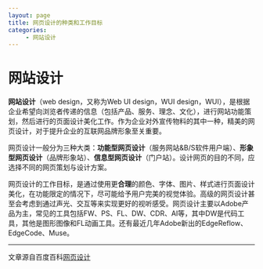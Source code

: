 ```yaml
---
layout: page
title: 网页设计的种类和工作目标
categories:
     - 网站设计
---
```


# 网站设计
**网站设计**（web design，又称为Web UI design，WUI design，WUI），是根据企业希望向浏览者传递的信息（包括产品、服务、理念、文化），进行网站功能策划，然后进行的页面设计美化工作。作为企业对外宣传物料的其中一种，精美的网页设计，对于提升企业的互联网品牌形象至关重要。  

网页设计一般分为三种大类：**功能型网页设计**（服务网站&B/S软件用户端）、**形象型网页设计**（品牌形象站）、**信息型网页设计**（门户站）。设计网页的目的不同，应选择不同的网页策划与设计方案。  

网页设计的工作目标，是通过使用更**合理**的颜色、字体、图片、样式进行页面设计美化，在功能限定的情况下，尽可能给予用户完美的视觉体验。高级的网页设计甚至会考虑到通过声光、交互等来实现更好的视听感受。网页设计主要以Adobe产品为主，常见的工具包括FW、PS、FL、DW、CDR、AI等，其中DW是代码工具，其他是图形图像和FL动画工具。还有最近几年Adobe新出的EdgeReflow、EdgeCode、Muse。  
****  
文章源自百度百科[网页设计](https://baike.baidu.com/item/%E7%BD%91%E9%A1%B5%E8%AE%BE%E8%AE%A1/235026?fr=aladdin)